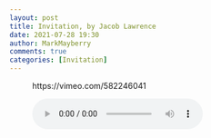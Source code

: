 ```yaml
---
layout: post
title: Invitation, by Jacob Lawrence
date: 2021-07-28 19:30
author: MarkMayberry
comments: true
categories: [Invitation]
---
```

<!-- wp:embed {"url":"https://vimeo.com/582246041","type":"video","providerNameSlug":"vimeo","responsive":true,"className":"wp-embed-aspect-4-3 wp-has-aspect-ratio"} -->
<figure class="wp-block-embed is-type-video is-provider-vimeo wp-block-embed-vimeo wp-embed-aspect-4-3 wp-has-aspect-ratio"><div class="wp-block-embed__wrapper">
https://vimeo.com/582246041
</div></figure>
<!-- /wp:embed -->

<!-- wp:audio -->
<figure class="wp-block-audio"><audio controls src="https://markmayberry.net/wp-content/uploads/bible-study/2021-07-28-pm-JL-Invitation.mp3"></audio></figure>
<!-- /wp:audio -->
